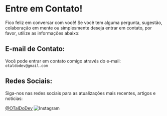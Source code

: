 # Entre em Contato!

Fico feliz em conversar com você! Se você tem alguma pergunta, sugestão, colaboração em mente ou simplesmente deseja entrar em contato, por favor, utilize as informações abaixo:

## E-mail de Contato:

Você pode entrar em contato comigo através do e-mail: `otaldodev@gmail.com`

## Redes Sociais:

Siga-nos nas redes sociais para as atualizações mais recentes, artigos e notícias:

[@OTalDoDev](https://www.instagram.com/otaldodev/)
![Instagram](https://img.shields.io/badge/-Instagram-000000?style=flat&logo=Instagram&logoColor=white)
